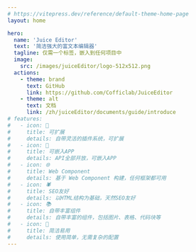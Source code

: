 ```yaml
---
# https://vitepress.dev/reference/default-theme-home-page
layout: home

hero:
  name: 'Juice Editor'
  text: '简洁强大的富文本编辑器'
  tagline: 仅需一个标签，嵌入到任何项目中
  image:
    src: /images/juiceEditor/logo-512x512.png
  actions:
    - theme: brand
      text: GitHub
      link: https://github.com/Cofficlab/JuiceEditor
    - theme: alt
      text: 文档
      link: /zh/juiceEditor/documents/guide/introduce
# features:
#   - icon: 🔌
#     title: 可扩展
#     details: 自带灵活的插件系统，可扩展
#   - icon: 📱
#     title: 可嵌入APP
#     details: API全部开放，可嵌入APP
#   - icon: 🌐
#     title: Web Component
#     details: 基于 Web Component 构建，任何框架都可用
#   - icon: 🕷️
#     title: SEO友好
#     details: 以HTML结构为基础，天然SEO友好
#   - icon: 📚
#     title: 自带丰富组件
#     details: 自带丰富的组件，包括图片、表格、代码块等
#   - icon: 🎁
#     title: 简洁易用
#     details: 使用简单，无需复杂的配置
---
```


<div class="flex flex-col items-center justify-center my-2">
  <img src="/images/juiceEditor/hero.png" class="shadow-lg rounded-2xl" alt="">
</div>

<style>
:root {
  --vp-home-hero-name-color: transparent;
  --vp-home-hero-name-background: -webkit-linear-gradient(120deg, #bd34fe 30%, #41d1ff);

  --vp-home-hero-image-background-image: linear-gradient(-45deg, #bd34fe 50%, #47caff 50%);
  --vp-home-hero-image-filter: blur(44px);
}

@media (min-width: 640px) {
  :root {
    --vp-home-hero-image-filter: blur(56px);
  }
}

@media (min-width: 960px) {
  :root {
    --vp-home-hero-image-filter: blur(68px);
  }
}
</style>
